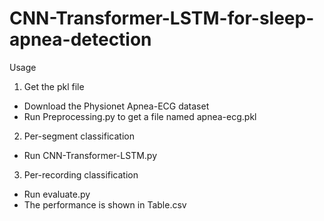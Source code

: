 # CNN-Transformer-LSTM-for-sleep-apnea-detection
Usage
1. Get the pkl file
- Download the Physionet Apnea-ECG dataset
- Run Preprocessing.py to get a file named apnea-ecg.pkl
2. Per-segment classification
- Run CNN-Transformer-LSTM.py
3. Per-recording classification
- Run evaluate.py
- The performance is shown in Table.csv
